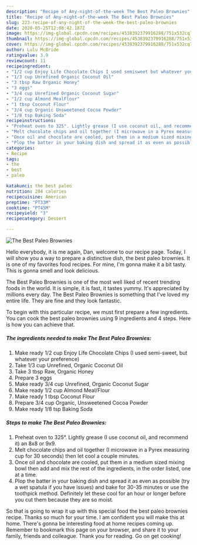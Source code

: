 ```yaml
---
description: "Recipe of Any-night-of-the-week The Best Paleo Brownies"
title: "Recipe of Any-night-of-the-week The Best Paleo Brownies"
slug: 223-recipe-of-any-night-of-the-week-the-best-paleo-brownies
date: 2020-05-25T12:08:42.187Z
image: https://img-global.cpcdn.com/recipes/4538392379916288/751x532cq70/the-best-paleo-brownies-recipe-main-photo.jpg
thumbnail: https://img-global.cpcdn.com/recipes/4538392379916288/751x532cq70/the-best-paleo-brownies-recipe-main-photo.jpg
cover: https://img-global.cpcdn.com/recipes/4538392379916288/751x532cq70/the-best-paleo-brownies-recipe-main-photo.jpg
author: Lulu McBride
ratingvalue: 3.9
reviewcount: 11
recipeingredient:
- "1/2 cup Enjoy Life Chocolate Chips I used semisweet but whatever your preference"
- "1/3 cup Unrefined Organic Coconut Oil"
- "3 tbsp Raw Organic Honey"
- "3 eggs"
- "3/4 cup Unrefined Organic Coconut Sugar"
- "1/2 cup Almond MealFlour"
- "1 tbsp Coconut Flour"
- "3/4 cup Organic Unsweetened Cocoa Powder"
- "1/8 tsp Baking Soda"
recipeinstructions:
- "Preheat oven to 325°. Lightly grease (I use coconut oil, and recommend it) an 8x8 or 9x9."
- "Melt chocolate chips and oil together (I microwave in a Pyrex measuring cup for 30 seconds) then let cool a couple minutes."
- "Once oil and chocolate are cooled, put them in a medium sized mixing bowl then add and mix the rest of the ingredients, in the order listed, one at a time."
- "Plop the batter in your baking dish and spread it as even as possible (try a wet spatula if you have issues) and bake for 30-35 minutes or use the toothpick method. Definitely let these cool for an hour or longer before you cut them because they are so moist."
categories:
- Recipe
tags:
- the
- best
- paleo

katakunci: the best paleo 
nutrition: 204 calories
recipecuisine: American
preptime: "PT33M"
cooktime: "PT45M"
recipeyield: "3"
recipecategory: Dessert

---
```



![The Best Paleo Brownies](https://img-global.cpcdn.com/recipes/4538392379916288/751x532cq70/the-best-paleo-brownies-recipe-main-photo.jpg)

Hello everybody, it is me again, Dan, welcome to our recipe page. Today, I will show you a way to prepare a distinctive dish, the best paleo brownies. It is one of my favorites food recipes. For mine, I'm gonna make it a bit tasty. This is gonna smell and look delicious.



The Best Paleo Brownies is one of the most well liked of recent trending foods in the world. It is simple, it is fast, it tastes yummy. It's appreciated by millions every day. The Best Paleo Brownies is something that I've loved my entire life. They are fine and they look fantastic.


To begin with this particular recipe, we must first prepare a few ingredients. You can cook the best paleo brownies using 9 ingredients and 4 steps. Here is how you can achieve that.

<!--inarticleads1-->

##### The ingredients needed to make The Best Paleo Brownies:

1. Make ready 1/2 cup Enjoy Life Chocolate Chips (I used semi-sweet, but whatever your preference)
1. Take 1/3 cup Unrefined, Organic Coconut Oil
1. Take 3 tbsp Raw, Organic Honey
1. Prepare 3 eggs
1. Make ready 3/4 cup Unrefined, Organic Coconut Sugar
1. Make ready 1/2 cup Almond Meal/Flour
1. Make ready 1 tbsp Coconut Flour
1. Prepare 3/4 cup Organic, Unsweetened Cocoa Powder
1. Make ready 1/8 tsp Baking Soda




<!--inarticleads2-->

##### Steps to make The Best Paleo Brownies:

1. Preheat oven to 325°. Lightly grease (I use coconut oil, and recommend it) an 8x8 or 9x9.
1. Melt chocolate chips and oil together (I microwave in a Pyrex measuring cup for 30 seconds) then let cool a couple minutes.
1. Once oil and chocolate are cooled, put them in a medium sized mixing bowl then add and mix the rest of the ingredients, in the order listed, one at a time.
1. Plop the batter in your baking dish and spread it as even as possible (try a wet spatula if you have issues) and bake for 30-35 minutes or use the toothpick method. Definitely let these cool for an hour or longer before you cut them because they are so moist.




So that is going to wrap it up with this special food the best paleo brownies recipe. Thanks so much for your time. I am confident you will make this at home. There's gonna be interesting food at home recipes coming up. Remember to bookmark this page on your browser, and share it to your family, friends and colleague. Thank you for reading. Go on get cooking!
